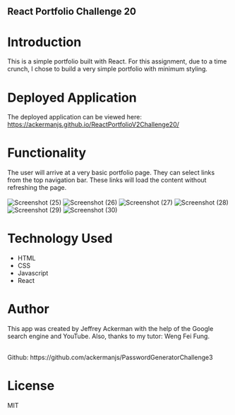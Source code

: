 ## React Portfolio Challenge 20

# Introduction
This is a simple portfolio built with React. For this assignment, due to a time crunch, I chose to build a very simple portfolio with minimum styling.

# Deployed Application
The deployed application can be viewed here: https://ackermanjs.github.io/ReactPortfolioV2Challenge20/

# Functionality
The user will arrive at a very basic portfolio page. They can select links from the top navigation bar. These links will load the content without refreshing the page.
<br>
<br>
![Screenshot (25)](https://user-images.githubusercontent.com/66087068/222987587-95b552ce-76e6-46ac-a9a4-8383ebc5e480.png)
![Screenshot (26)](https://user-images.githubusercontent.com/66087068/222987588-300b7776-9557-478a-8b29-b044d21fb14b.png)
![Screenshot (27)](https://user-images.githubusercontent.com/66087068/222987590-5cdecd50-d2ba-4864-9e5e-ead5f9ffcf28.png)
![Screenshot (28)](https://user-images.githubusercontent.com/66087068/222987591-3f6bda76-1819-490d-8be0-67480da57120.png)
![Screenshot (29)](https://user-images.githubusercontent.com/66087068/222987592-a8777da9-7c63-4e2d-ae30-7a9e1c0fb6d6.png)
![Screenshot (30)](https://user-images.githubusercontent.com/66087068/222987593-b734d283-abb3-462f-bc61-0f8554bd68ee.png)

# Technology Used
- HTML
- CSS
- Javascript
- React

# Author
This app was created by Jeffrey Ackerman with the help of the Google search engine and YouTube. Also, thanks to my tutor: Weng Fei Fung.

<br>
Github: https://github.com/ackermanjs/PasswordGeneratorChallenge3

# License
MIT
